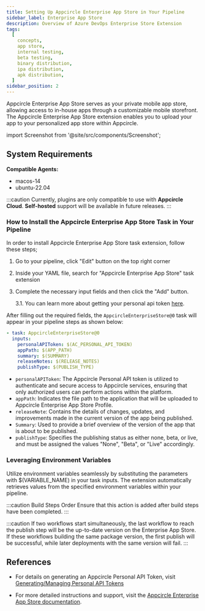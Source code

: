 ```yaml
---
title: Setting Up Appcircle Enterprise App Store in Your Pipeline
sidebar_label: Enterprise App Store
description: Overview of Azure DevOps Enterprise Store Extension
tags:
  [
    concepts,
    app store,
    internal testing,
    beta testing,
    binary distribution,
    ipa distribution,
    apk distribution,
  ]
sidebar_position: 2
---
```


Appcircle Enterprise App Store serves as your private mobile app store, allowing access to in-house apps through a customizable mobile storefront. The Appcircle Enterprise App Store extension enables you to upload your app to your personalized app store within Appcircle.

import Screenshot from '@site/src/components/Screenshot';

## System Requirements

**Compatible Agents:**

- macos-14
- ubuntu-22.04

:::caution
Currently, plugins are only compatible to use with **Appcircle Cloud**. **Self-hosted** support will be available in future releases.
:::

### How to Install the Appcircle Enterprise App Store Task in Your Pipeline

In order to install Appcircle Enterprise App Store task extension, follow these steps;

1. Go to your pipeline, click "Edit" button on the top right corner
   <Screenshot url='https://cdn.appcircle.io/docs/assets/testing-distribution-azure-pipeline-edit.png' />
2. Inside your YAML file, search for "Appcircle Enterprise App Store" task extension
   <Screenshot url='https://cdn.appcircle.io/docs/assets/SP-242_azure_ent_store_task.png' />
3. Complete the necessary input fields and then click the "Add" button.

   3.1. You can learn more about getting your personal api token [here](/appcircle-api/api-authentication#generatingmanaging-the-personal-api-tokens).

After filling out the required fields, the `AppcircleEnterpriseStore@0` task will appear in your pipeline steps as shown below:

```yaml
- task: AppcircleEnterpriseStore@0
  inputs:
    personalAPIToken: $(AC_PERSONAL_API_TOKEN)
    appPath: $(APP_PATH)
    summary: $(SUMMARY)
    releaseNotes: $(RELEASE_NOTES)
    publishType: $(PUBLISH_TYPE)
```

- `personalAPIToken`: The Appcircle Personal API token is utilized to
  authenticate and secure access to Appcircle services, ensuring that only
  authorized users can perform actions within the platform.
- `appPath`: Indicates the file path to the application that will be uploaded to
  Appcircle Enterprise App Store Profile.
- `releaseNote`: Contains the details of changes, updates, and improvements made
  in the current version of the app being published.
- `Summary`: Used to provide a brief overview of the version of the app that is
  about to be published.
- `publishType`: Specifies the publishing status as either none, beta, or live,
  and must be assigned the values "None", "Beta", or "Live" accordingly.

### Leveraging Environment Variables

Utilize environment variables seamlessly by substituting the parameters with $(VARIABLE_NAME) in your task inputs. The extension automatically retrieves values from the specified environment variables within your pipeline.

:::caution Build Steps Order
Ensure that this action is added after build steps have been completed.
:::

:::caution
If two workflows start simultaneously, the last workflow to reach the publish step will be the up-to-date version on the Enterprise App Store. If these workflows building the same package version, the first publish will be successful, while later deployments with the same version will fail.
:::

## References

- For details on generating an Appcircle Personal API Token, visit [Generating/Managing Personal API Tokens](/appcircle-api/api-authentication#generatingmanaging-the-personal-api-tokens)

- For more detailed instructions and support, visit the [Appcircle Enterprise App Store documentation](/enterprise-app-store).
